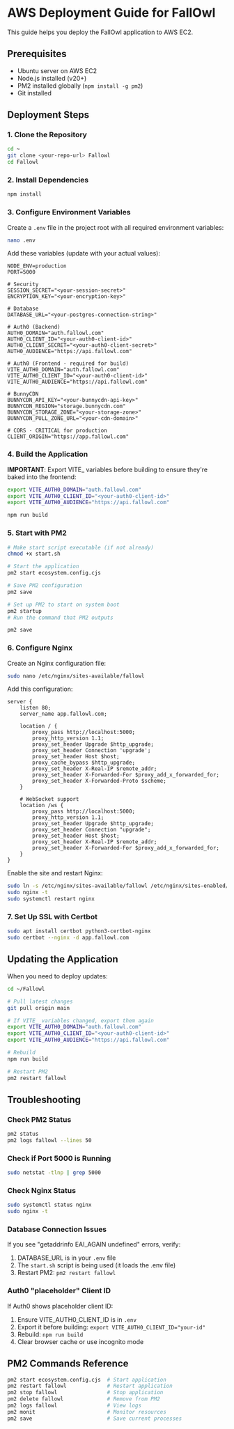 # AWS Deployment Guide for FallOwl

This guide helps you deploy the FallOwl application to AWS EC2.

## Prerequisites

- Ubuntu server on AWS EC2
- Node.js installed (v20+)
- PM2 installed globally (`npm install -g pm2`)
- Git installed

## Deployment Steps

### 1. Clone the Repository

```bash
cd ~
git clone <your-repo-url> Fallowl
cd Fallowl
```

### 2. Install Dependencies

```bash
npm install
```

### 3. Configure Environment Variables

Create a `.env` file in the project root with all required environment variables:

```bash
nano .env
```

Add these variables (update with your actual values):

```env
NODE_ENV=production
PORT=5000

# Security
SESSION_SECRET="<your-session-secret>"
ENCRYPTION_KEY="<your-encryption-key>"

# Database
DATABASE_URL="<your-postgres-connection-string>"

# Auth0 (Backend)
AUTH0_DOMAIN="auth.fallowl.com"
AUTH0_CLIENT_ID="<your-auth0-client-id>"
AUTH0_CLIENT_SECRET="<your-auth0-client-secret>"
AUTH0_AUDIENCE="https://api.fallowl.com"

# Auth0 (Frontend - required for build)
VITE_AUTH0_DOMAIN="auth.fallowl.com"
VITE_AUTH0_CLIENT_ID="<your-auth0-client-id>"
VITE_AUTH0_AUDIENCE="https://api.fallowl.com"

# BunnyCDN
BUNNYCDN_API_KEY="<your-bunnycdn-api-key>"
BUNNYCDN_REGION="storage.bunnycdn.com"
BUNNYCDN_STORAGE_ZONE="<your-storage-zone>"
BUNNYCDN_PULL_ZONE_URL="<your-cdn-domain>"

# CORS - CRITICAL for production
CLIENT_ORIGIN="https://app.fallowl.com"
```

### 4. Build the Application

**IMPORTANT**: Export VITE_ variables before building to ensure they're baked into the frontend:

```bash
export VITE_AUTH0_DOMAIN="auth.fallowl.com"
export VITE_AUTH0_CLIENT_ID="<your-auth0-client-id>"
export VITE_AUTH0_AUDIENCE="https://api.fallowl.com"

npm run build
```

### 5. Start with PM2

```bash
# Make start script executable (if not already)
chmod +x start.sh

# Start the application
pm2 start ecosystem.config.cjs

# Save PM2 configuration
pm2 save

# Set up PM2 to start on system boot
pm2 startup
# Run the command that PM2 outputs

pm2 save
```

### 6. Configure Nginx

Create an Nginx configuration file:

```bash
sudo nano /etc/nginx/sites-available/fallowl
```

Add this configuration:

```nginx
server {
    listen 80;
    server_name app.fallowl.com;

    location / {
        proxy_pass http://localhost:5000;
        proxy_http_version 1.1;
        proxy_set_header Upgrade $http_upgrade;
        proxy_set_header Connection 'upgrade';
        proxy_set_header Host $host;
        proxy_cache_bypass $http_upgrade;
        proxy_set_header X-Real-IP $remote_addr;
        proxy_set_header X-Forwarded-For $proxy_add_x_forwarded_for;
        proxy_set_header X-Forwarded-Proto $scheme;
    }

    # WebSocket support
    location /ws {
        proxy_pass http://localhost:5000;
        proxy_http_version 1.1;
        proxy_set_header Upgrade $http_upgrade;
        proxy_set_header Connection "upgrade";
        proxy_set_header Host $host;
        proxy_set_header X-Real-IP $remote_addr;
        proxy_set_header X-Forwarded-For $proxy_add_x_forwarded_for;
    }
}
```

Enable the site and restart Nginx:

```bash
sudo ln -s /etc/nginx/sites-available/fallowl /etc/nginx/sites-enabled/
sudo nginx -t
sudo systemctl restart nginx
```

### 7. Set Up SSL with Certbot

```bash
sudo apt install certbot python3-certbot-nginx
sudo certbot --nginx -d app.fallowl.com
```

## Updating the Application

When you need to deploy updates:

```bash
cd ~/Fallowl

# Pull latest changes
git pull origin main

# If VITE_ variables changed, export them again
export VITE_AUTH0_DOMAIN="auth.fallowl.com"
export VITE_AUTH0_CLIENT_ID="<your-auth0-client-id>"
export VITE_AUTH0_AUDIENCE="https://api.fallowl.com"

# Rebuild
npm run build

# Restart PM2
pm2 restart fallowl
```

## Troubleshooting

### Check PM2 Status
```bash
pm2 status
pm2 logs fallowl --lines 50
```

### Check if Port 5000 is Running
```bash
sudo netstat -tlnp | grep 5000
```

### Check Nginx Status
```bash
sudo systemctl status nginx
sudo nginx -t
```

### Database Connection Issues
If you see "getaddrinfo EAI_AGAIN undefined" errors, verify:
1. DATABASE_URL is in your `.env` file
2. The `start.sh` script is being used (it loads the .env file)
3. Restart PM2: `pm2 restart fallowl`

### Auth0 "placeholder" Client ID
If Auth0 shows placeholder client ID:
1. Ensure VITE_AUTH0_CLIENT_ID is in `.env`
2. Export it before building: `export VITE_AUTH0_CLIENT_ID="your-id"`
3. Rebuild: `npm run build`
4. Clear browser cache or use incognito mode

## PM2 Commands Reference

```bash
pm2 start ecosystem.config.cjs  # Start application
pm2 restart fallowl             # Restart application
pm2 stop fallowl                # Stop application
pm2 delete fallowl              # Remove from PM2
pm2 logs fallowl                # View logs
pm2 monit                       # Monitor resources
pm2 save                        # Save current processes
```
